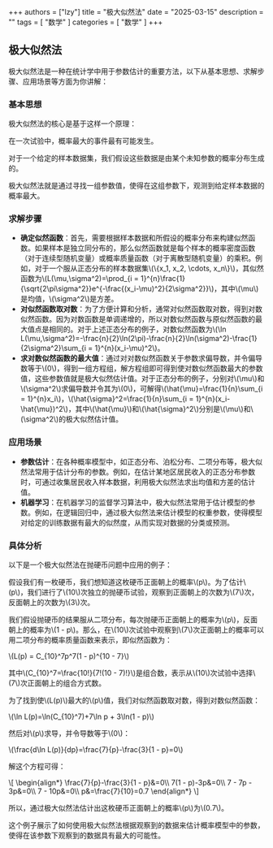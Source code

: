 +++
authors = ["lzy"]
title = "极大似然法"
date = "2025-03-15"
description = ""
tags = [
    "数学"
]
categories = [
    "数学"
]
+++


## 极大似然法
极大似然法是一种在统计学中用于参数估计的重要方法，以下从基本思想、求解步骤、应用场景等方面为你讲解：

### 基本思想
极大似然法的核心是基于这样一个原理：

在一次试验中，概率最大的事件最有可能发生。

对于一个给定的样本数据集，我们假设这些数据是由某个未知参数的概率分布生成的。

极大似然法就是通过寻找一组参数值，使得在这组参数下，观测到给定样本数据的概率最大。

### 求解步骤
- **确定似然函数**：首先，需要根据样本数据和所假设的概率分布来构建似然函数。如果样本是独立同分布的，那么似然函数就是每个样本的概率密度函数（对于连续型随机变量）或概率质量函数（对于离散型随机变量）的乘积。例如，对于一个服从正态分布的样本数据集\\(\\{x_1, x_2, \cdots, x_n\\}\\)，其似然函数为\\(L(\\mu,\\sigma^2)=\\prod_{i = 1}^{n}\\frac{1}{\\sqrt{2\\pi\\sigma^2}}e^{-\\frac{(x_i-\\mu)^2}{2\\sigma^2}}\\)，其中\\(\\mu\\)是均值，\\(\\sigma^2\\)是方差。
- **对似然函数取对数**：为了方便计算和分析，通常对似然函数取对数，得到对数似然函数。因为对数函数是单调递增的，所以对数似然函数与原似然函数的最大值点是相同的。对于上述正态分布的例子，对数似然函数为\\(\ln L(\mu,\sigma^2)=-\frac{n}{2}\ln(2\pi)-\frac{n}{2}\ln(\sigma^2)-\frac{1}{2\sigma^2}\sum_{i = 1}^{n}(x_i-\mu)^2\\)。
- **求对数似然函数的最大值**：通过对对数似然函数关于参数求偏导数，并令偏导数等于\\(0\\)，得到一组方程组，解方程组即可得到使对数似然函数最大的参数值，这些参数值就是极大似然估计值。对于正态分布的例子，分别对\\(\mu\\)和\\(\sigma^2\\)求偏导数并令其为\\(0\\)，可解得\\(\hat{\mu}=\frac{1}{n}\sum_{i = 1}^{n}x_i\\)，\\(\hat{\sigma}^2=\frac{1}{n}\sum_{i = 1}^{n}(x_i-\hat{\mu})^2\\)，其中\\(\hat{\mu}\\)和\\(\hat{\sigma}^2\\)分别是\\(\mu\\)和\\(\sigma^2\\)的极大似然估计值。

### 应用场景
- **参数估计**：在各种概率模型中，如正态分布、泊松分布、二项分布等，极大似然法常用于估计分布的参数。例如，在估计某地区居民收入的正态分布参数时，可通过收集居民收入样本数据，利用极大似然法求出均值和方差的估计值。
- **机器学习**：在机器学习的监督学习算法中，极大似然法常用于估计模型的参数。例如，在逻辑回归中，通过极大似然法来估计模型的权重参数，使得模型对给定的训练数据有最大的似然度，从而实现对数据的分类或预测。

### 具体分析

以下是一个极大似然法在抛硬币问题中应用的例子：

假设我们有一枚硬币，我们想知道这枚硬币正面朝上的概率\\(p\\)。为了估计\\(p\\)，我们进行了\\(10\\)次独立的抛硬币试验，观察到正面朝上的次数为\\(7\\)次，反面朝上的次数为\\(3\\)次。

我们假设抛硬币的结果服从二项分布，每次抛硬币正面朝上的概率为\\(p\\)，反面朝上的概率为\\(1 - p\\)。那么，在\\(10\\)次试验中观察到\\(7\\)次正面朝上的概率可以用二项分布的概率质量函数来表示，即似然函数为：

\\(L(p) = C_{10}^7p^7(1 - p)^{10 - 7}\\)

其中\\(C_{10}^7=\frac{10!}{7!(10 - 7)!}\\)是组合数，表示从\\(10\\)次试验中选择\\(7\\)次正面朝上的组合方式数。

为了找到使\\(L(p)\\)最大的\\(p\\)值，我们对似然函数取对数，得到对数似然函数：

\\(\ln L(p)=\ln(C_{10}^7)+7\ln p + 3\ln(1 - p)\\)

然后对\\(p\\)求导，并令导数等于\\(0\\)：

\\(\frac{d\ln L(p)}{dp}=\frac{7}{p}-\frac{3}{1 - p}=0\\)

解这个方程可得：

\\[
\begin{align*}
\frac{7}{p}-\frac{3}{1 - p}&=0\\\\
7(1 - p)-3p&=0\\\\
7 - 7p - 3p&=0\\\\
7 - 10p&=0\\\\
p&=\frac{7}{10}=0.7
\end{align*}
\\]

所以，通过极大似然法估计出这枚硬币正面朝上的概率\\(p\\)为\\(0.7\\)。

这个例子展示了如何使用极大似然法根据观察到的数据来估计概率模型中的参数，使得在该参数下观察到的数据具有最大的可能性。